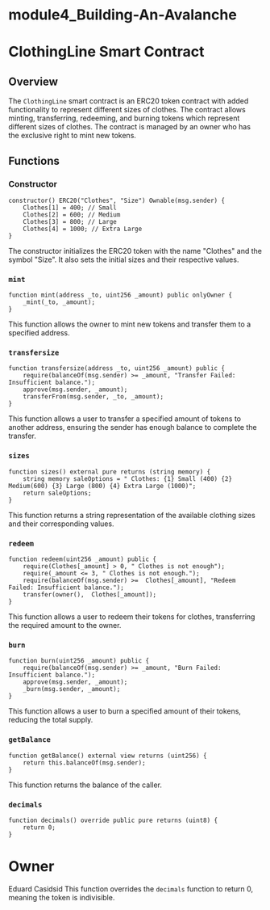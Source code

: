 # module4_Building-An-Avalanche

# ClothingLine Smart Contract

## Overview

The `ClothingLine` smart contract is an ERC20 token contract with added functionality to represent different sizes of clothes. The contract allows minting, transferring, redeeming, and burning tokens which represent different sizes of clothes. The contract is managed by an owner who has the exclusive right to mint new tokens.

## Functions

### Constructor

```solidity
constructor() ERC20("Clothes", "Size") Ownable(msg.sender) {
    Clothes[1] = 400; // Small
    Clothes[2] = 600; // Medium
    Clothes[3] = 800; // Large
    Clothes[4] = 1000; // Extra Large
}
```

The constructor initializes the ERC20 token with the name "Clothes" and the symbol "Size". It also sets the initial sizes and their respective values.

### `mint`

```solidity
function mint(address _to, uint256 _amount) public onlyOwner {
    _mint(_to, _amount);
}
```

This function allows the owner to mint new tokens and transfer them to a specified address.

### `transfersize`

```solidity
function transfersize(address _to, uint256 _amount) public {
    require(balanceOf(msg.sender) >= _amount, "Transfer Failed: Insufficient balance.");
    approve(msg.sender, _amount);
    transferFrom(msg.sender, _to, _amount);
}
```

This function allows a user to transfer a specified amount of tokens to another address, ensuring the sender has enough balance to complete the transfer.

### `sizes`

```solidity
function sizes() external pure returns (string memory) {
    string memory saleOptions = " Clothes: {1} Small (400) {2} Medium(600) {3} Large (800) {4} Extra Large (1000)";
    return saleOptions;
}
```

This function returns a string representation of the available clothing sizes and their corresponding values.

### `redeem`

```solidity
function redeem(uint256 _amount) public {
    require(Clothes[_amount] > 0, " Clothes is not enough");
    require(_amount <= 3, " Clothes is not enough.");
    require(balanceOf(msg.sender) >=  Clothes[_amount], "Redeem Failed: Insufficient balance.");
    transfer(owner(),  Clothes[_amount]);
}
```

This function allows a user to redeem their tokens for clothes, transferring the required amount to the owner.

### `burn`

```solidity
function burn(uint256 _amount) public {
    require(balanceOf(msg.sender) >= _amount, "Burn Failed: Insufficient balance.");
    approve(msg.sender, _amount);
    _burn(msg.sender, _amount);
}
```

This function allows a user to burn a specified amount of their tokens, reducing the total supply.

### `getBalance`

```solidity
function getBalance() external view returns (uint256) {
    return this.balanceOf(msg.sender);
}
```

This function returns the balance of the caller.

### `decimals`

```solidity
function decimals() override public pure returns (uint8) {
    return 0;
}
```
# Owner

Eduard Casidsid
This function overrides the `decimals` function to return 0, meaning the token is indivisible.
